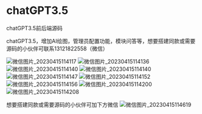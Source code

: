 # chatGPT3.5
chatGPT3.5前后端源码

chatGPT3.5，增加AI绘图，管理员配置功能，模块问答等，想要搭建同款或需要源码的小伙伴可联系13121822558（微信）

![微信图片_20230415114117](https://user-images.githubusercontent.com/125850273/232181361-18c2bcbd-6603-4539-8b09-d05f9262ed17.jpg)
![微信图片_20230415114136](https://user-images.githubusercontent.com/125850273/232181367-70ab07eb-76d2-4fa1-a1d1-e2baaf06c0b9.jpg)
![微信图片_20230415114140](https://user-images.githubusercontent.com/125850273/232181382-5c4694ad-ecca-4a7e-93ca-9b396c88c3bb.jpg)
![微信图片_20230415114140](https://user-images.githubusercontent.com/125850273/232181376-08f35948-dc0f-4992-9167-f744e892daa8.jpg)
![微信图片_20230415114147](https://user-images.githubusercontent.com/125850273/232181388-f8e599bd-1346-4b8b-9071-d9f112309c7a.jpg)
![微信图片_20230415114152](https://user-images.githubusercontent.com/125850273/232181394-d8232c2b-d988-4745-9ce3-823f6befa2ba.jpg)
![微信图片_20230415114156](https://user-images.githubusercontent.com/125850273/232181395-4b0b00c8-1ccf-49f8-b0ab-5d5fe3b4ef1b.jpg)
![微信图片_20230415114200](https://user-images.githubusercontent.com/125850273/232181399-97c576e6-922e-459d-a9ef-13f15fa1d499.jpg)
![微信图片_20230415114208](https://user-images.githubusercontent.com/125850273/232181400-b2846ec4-e41f-403b-bae3-4d82d80206fa.jpg)

想要搭建同款或需要源码的小伙伴可加下方微信
![微信图片_20230415114619](https://user-images.githubusercontent.com/125850273/232181451-db3a4b5d-206f-4b07-886f-56ce63c45c62.jpg)




